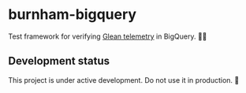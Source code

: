 # burnham-bigquery

Test framework for verifying [Glean telemetry][Glean] in BigQuery. 👩‍🔬

## Development status

This project is under active development. Do not use it in production. 🚧

[Glean]: https://mozilla.github.io/glean/book/index.html
